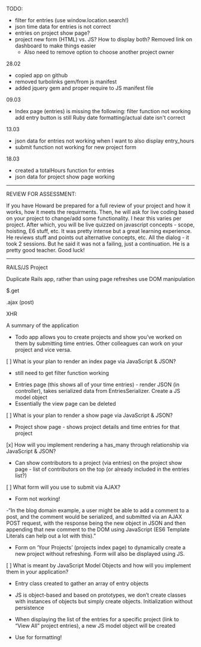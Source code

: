 TODO:
- filter for entries (use window.location.search!)
- json time data for entries is not correct
- entries on project show page?
- project new form (HTML) vs. JS? How to display both? Removed link on dashboard to make things easier
	- Also need to remove option to choose another project owner

28.02
- copied app on github
- removed turbolinks gem/from js manifest
- added jquery gem and proper require to JS manifest file


09.03
- Index page (entries) is missing the following:
	filter function not working
	add entry button is still Ruby
	date formatting/actual date isn't correct

13.03
- json data for entries not working when I want to also display entry_hours
- submit function not working for new project form

18.03
- created a totalHours function for entries
- json data for project show page working

**********************

REVIEW FOR ASSESSMENT:

If you have Howard be prepared for a full review of your project and how it works, how it meets the requirments.  Then, he will ask for live coding based on your project to change/add some functionality.  I hear this varies per project.  After which, you will be live quizzed on javascript concepts - scope, hoisting, E6 stuff, etc.  It was pretty intense but a great learning experience. He reviews stuff and points out alternative concepts, etc.  All the dialog - it took 2 sessions.  But he said it was not a failing, just a continuation.  He is a pretty good teacher.  Good luck!


**********************

RAILS/JS Project

Duplicate Rails app, rather than using page refreshes use DOM manipulation

$.get

.ajax (post)

XHR

A summary of the application

- Todo app allows you to create projects and show you’ve worked on them by submitting time entries. Other colleagues can work on your project and vice versa. 

[ ] What is your plan to render an index page via JavaScript & JSON?

* still need to get filter function working

- Entries page (this shows all of your time entries) - render JSON (in controller), takes serialized data from EntriesSerializer. Create a JS model object
- Essentially the view page can be deleted

[ ] What is your plan to render a show page via JavaScript & JSON?

- Project show page - shows project details and time entries for that project

[x] How will you implement rendering a has_many through relationship via JavaScript & JSON?

- Can show contributors to a project (via entries) on the project show page - list of contributors on the top (or already included in the entries list?)

[ ] What form will you use to submit via AJAX?
* Form not working!

-“In the blog domain example, a user might be able to add a comment to a post, and the comment would be serialized, and submitted via an AJAX POST request, with the response being the new object in JSON and then appending that new comment to the DOM using JavaScript (ES6 Template Literals can help out a lot with this).” 

- Form on ‘Your Projects’ (projects index page) to dynamically create a new project without refreshing. Form will also be displayed using JS.

[ ] What is meant by JavaScript Model Objects and how will you implement them in your application?
* Entry class created to gather an array of entry objects

- JS is object-based and based on prototypes, we don’t create classes with instances of objects but simply create objects. Initialization without persistence

- When displaying the list of the entries for a specific project (link to “View All” project entries), a new JS model object will be created 

- Use for formatting!


